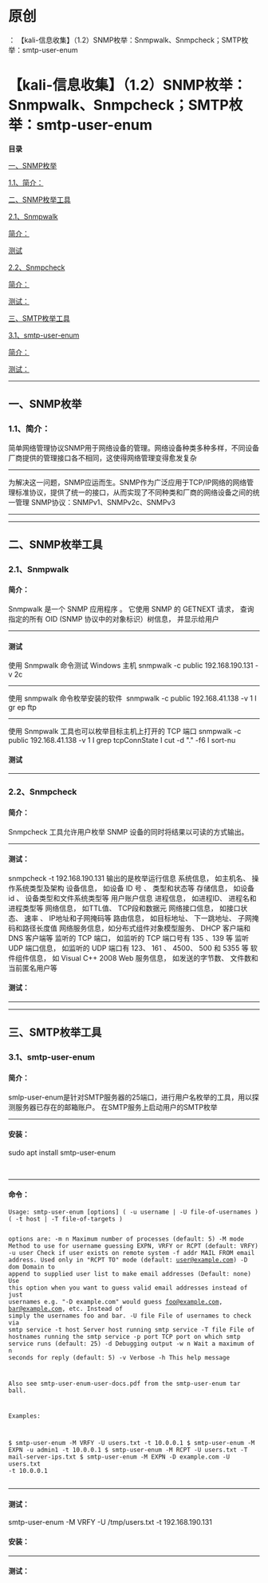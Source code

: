 # 原创
：  【kali-信息收集】（1.2）SNMP枚举：Snmpwalk、Snmpcheck；SMTP枚举：smtp-user-enum

# 【kali-信息收集】（1.2）SNMP枚举：Snmpwalk、Snmpcheck；SMTP枚举：smtp-user-enum

**目录**

[一、SNMP枚举](#%E4%B8%80%E3%80%81SNMP%E6%9E%9A%E4%B8%BE)

[1.1、简介：](#1.1%E3%80%81%E7%AE%80%E4%BB%8B%EF%BC%9A)

[二、SNMP枚举工具](#%E4%BA%8C%E3%80%81SNMP%E6%9E%9A%E4%B8%BE%E5%B7%A5%E5%85%B7)

[2.1、Snmpwalk](#2.1%E3%80%81Snmpwalk)

[简介：](#%E7%AE%80%E4%BB%8B%EF%BC%9A)

[测试](#%E6%B5%8B%E8%AF%95)

[2.2、Snmpcheck](#2.2%E3%80%81Snmpcheck)

[简介：](#%E7%AE%80%E4%BB%8B%EF%BC%9A)

[测试：](#%E6%B5%8B%E8%AF%95%EF%BC%9A)

[三、SMTP枚举工具](#%E4%B8%89%E3%80%81SMTP%E6%9E%9A%E4%B8%BE%E5%B7%A5%E5%85%B7)

[3.1、smtp-user-enum](#3.1%E3%80%81smtp-user-enum)

[简介：](#%E7%AE%80%E4%BB%8B%EF%BC%9A)

[测试：](#%E6%B5%8B%E8%AF%95%EF%BC%9A)

---


## 一、SNMP枚举

> 
<h3>1.1、简介：</h3>
简单网络管理协议SNMP用于网络设备的管理。网络设备种类多种多样，不同设备厂商提供的管理接口各不相同，这使得网络管理变得愈发复杂
<hr/>
为解决这一问题，SNMP应运而生。SNMP作为广泛应用于TCP/IP网络的网络管理标准协议，提供了统一的接口，从而实现了不同种类和厂商的网络设备之间的统一管理
SNMP协议：SNMPv1、SNMPv2c、SNMPv3


---


---


## 二、SNMP枚举工具

> 
<h3>2.1、Snmpwalk</h3>
<h4>简介：</h4>
Snmpwalk 是一个 SNMP 应用程序 。 它使用 SNMP 的 GETNEXT 请求， 查询指定的所有 OID (SNMP 协议中的对象标识）树信息， 并显示给用户
<hr/>
<h4>测试</h4>
使用 Snmpwalk 命令测试 Windows 主机
snmpwalk -c public 192.168.190.131 -v 2c
<hr/>
使用 snmpwalk 命令枚举安装的软件
 snmpwalk -c public 192.168.41.138 -v 1 I gr ep ftp 
<hr/>
使用 Snmpwalk 工具也可以枚举目标主机上打开的 TCP 端口
snmpwalk -c public 192.168.41.138 -v 1 I grep tcpConnState I cut -d "." -f6 I sort-nu


#### 测试

---


> 
<h3>2.2、Snmpcheck</h3>
<h4>简介：</h4>
Snmpcheck 工具允许用户枚举 SNMP 设备的同时将结果以可读的方式输出。
<hr/>
<h4>测试：</h4>
snmpcheck -t 192.168.190.131
输出的是枚举运行信息
系统信息， 如主机名、 操作系统类型及架构
设备信息， 如设备 ID 号 、 类型和状态等
存储信息， 如设备 id 、 设备类型和文件系统类型等
用户账户信息
进程信息， 如进程ID、 进程名和进程类型等
网络信息， 如TTL值、 TCP段和数据元
网络接口信息， 如接口状态、 速率 、 IP地址和子网掩码等
路由信息， 如目标地址、 下一跳地址、 子网掩码和路径长度值
网络服务信息，如分布式组件对象模型服务、 DHCP 客户端和 DNS 客户端等
监听的 TCP 端口， 如监听的 TCP 端口号有 135 、139 等
监听 UDP 端口信息， 如监听的 UDP 端口有 123、 161 、 4500、 500 和 5355 等
软件组件信息， 如 Visual C++ 2008
Web 服务信息， 如发送的字节数、 文件数和当前匿名用户等


#### 测试：

---


---


## 三、SMTP枚举工具

> 
<h3>3.1、smtp-user-enum</h3>
<h4>简介：</h4>
smlp-user-enum是针对SMTP服务器的25端口，进行用户名枚举的工具，用以探测服务器已存在的邮箱账户。 在SMTP服务上启动用户的SMTP枚举
<hr/>
<h4>安装：</h4>
sudo apt install smtp-user-enum 

 
<hr/>
<h4>命令：</h4>
<pre><code>Usage: smtp-user-enum [options] ( -u username | -U file-of-usernames ) ( -t host | -T file-of-targets )

options are:
        -m n     Maximum number of processes (default: 5)
        -M mode  Method to use for username guessing EXPN, VRFY or RCPT (default: VRFY)
        -u user  Check if user exists on remote system
        -f addr  MAIL FROM email address.  Used only in "RCPT TO" mode (default: user@example.com)
        -D dom   Domain to append to supplied user list to make email addresses (Default: none)
                 Use this option when you want to guess valid email addresses instead of just usernames
                 e.g. "-D example.com" would guess foo@example.com, bar@example.com, etc.  Instead of 
                      simply the usernames foo and bar.
        -U file  File of usernames to check via smtp service
        -t host  Server host running smtp service
        -T file  File of hostnames running the smtp service
        -p port  TCP port on which smtp service runs (default: 25)
        -d       Debugging output
        -w n     Wait a maximum of n seconds for reply (default: 5)
        -v       Verbose
        -h       This help message

Also see smtp-user-enum-user-docs.pdf from the smtp-user-enum tar ball.

Examples:

$ smtp-user-enum -M VRFY -U users.txt -t 10.0.0.1
$ smtp-user-enum -M EXPN -u admin1 -t 10.0.0.1
$ smtp-user-enum -M RCPT -U users.txt -T mail-server-ips.txt
$ smtp-user-enum -M EXPN -D example.com -U users.txt -t 10.0.0.1
</code></pre>
<hr/>
<h4>测试：</h4>
smtp-user-enum -M VRFY -U /tmp/users.txt -t 192.168.190.131 



#### 安装：

---


#### 测试：
